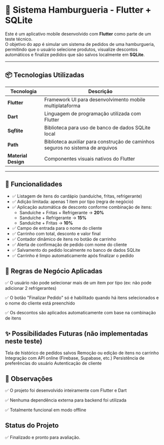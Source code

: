 # 🍔 Sistema Hamburgueria - Flutter + SQLite

Este é um aplicativo mobile desenvolvido com **Flutter** como parte de um teste técnico.  
O objetivo do app é simular um sistema de pedidos de uma hamburgueria, permitindo que o usuário selecione produtos, visualize descontos automáticos e finalize pedidos que são salvos localmente em **SQLite**.

---

## 📦 Tecnologias Utilizadas

| Tecnologia | Descrição |
|------------|-----------|
| **Flutter** | Framework UI para desenvolvimento mobile multiplataforma |
| **Dart** | Linguagem de programação utilizada com Flutter |
| **Sqflite** | Biblioteca para uso de banco de dados SQLite local |
| **Path** | Biblioteca auxiliar para construção de caminhos seguros no sistema de arquivos |
| **Material Design** | Componentes visuais nativos do Flutter |

---

## 🧠 Funcionalidades

- ✅ Listagem de itens do cardápio (sanduíche, fritas, refrigerante)
- ✅ Adição limitada: apenas 1 item por tipo (regra de negócio)
- ✅ Aplicação automática de desconto conforme combinação de itens:
  - Sanduíche + Fritas + Refrigerante → **20%**
  - Sanduíche + Refrigerante → **15%**
  - Sanduíche + Fritas → **10%**
- ✅ Campo de entrada para o nome do cliente
- ✅ Carrinho com total, desconto e valor final
- ✅ Contador dinâmico de itens no botão de carrinho
- ✅ Alerta de confirmação de pedido com nome do cliente
- ✅ Salvamento do pedido localmente no banco de dados SQLite
- ✅ Carrinho é limpo automaticamente após finalizar o pedido

## 🚫 Regras de Negócio Aplicadas
✅ O usuário não pode selecionar mais de um item por tipo (ex: não pode adicionar 2 refrigerantes)

✅ O botão "Finalizar Pedido" só é habilitado quando há itens selecionados e o nome do cliente está preenchido

✅ Os descontos são aplicados automaticamente com base na combinação de itens

## ✨ Possibilidades Futuras (não implementadas neste teste)
Tela de histórico de pedidos salvos
Remoção ou edição de itens no carrinho
Integração com API online (Firebase, Supabase, etc.)
Persistência de preferências do usuário
Autenticação de cliente

## 📌 Observações
✅ O projeto foi desenvolvido inteiramente com Flutter e Dart

✅ Nenhuma dependência externa para backend foi utilizada

✅ Totalmente funcional em modo offline

## Status do Projeto
✅ Finalizado e pronto para avaliação.


